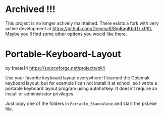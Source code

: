 # Archived !!!

This project is no longer actively maintained. 
There exists a fork with very active development at https://github.com/DreymaR/BigBagKbdTrixPKL
Maybe you'll find some other options you would like there.

# Portable-Keyboard-Layout

by fmate14 https://sourceforge.net/projects/pkl/

Use your favorite keyboard layout everywhere! I learned the Colemak keyboard layout, 
but for example I can not install it at school, so I wrote a portable keyboard layout
program using autohotkey. It doesn't require an install or administrator privileges.

Just copy one of the folders in `Portable_Standalone` and start the pkl.exe file.

